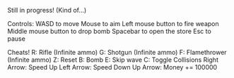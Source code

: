 Still in progress! (Kind of...)

Controls:
WASD to move
Mouse to aim
Left mouse button to fire weapon
Middle mouse button to drop bomb
Spacebar to open the store
Esc to pause


Cheats!
R: Rifle (Infinite ammo)
G: Shotgun (Infinite ammo)
F: Flamethrower (Infinite ammo)
Z: Reset
B: Bomb
E: Skip wave
C: Toggle Collisions
Right Arrow: Speed Up
Left Arrow: Speed Down
Up Arrow: Money += 100000
